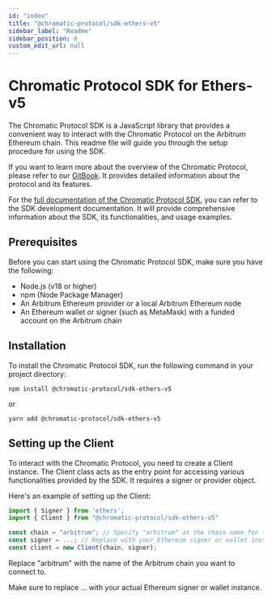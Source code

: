 ```yaml
---
id: "index"
title: "@chromatic-protocol/sdk-ethers-v5"
sidebar_label: "Readme"
sidebar_position: 0
custom_edit_url: null
---
```


# Chromatic Protocol SDK for Ethers-v5
The Chromatic Protocol SDK is a JavaScript library that provides a convenient way to interact with the Chromatic Protocol on the Arbitrum Ethereum chain. This readme file will guide you through the setup procedure for using the SDK.

If you want to learn more about the overview of the Chromatic Protocol, please refer to our [GitBook](https://chromatic-protocol.gitbook.io/docs). It provides detailed information about the protocol and its features.

For the [full documentation of the Chromatic Protocol SDK](https://chromatic.finance/docs/sdk/intro), you can refer to the SDK development documentation. It will provide comprehensive information about the SDK, its functionalities, and usage examples.

## Prerequisites
Before you can start using the Chromatic Protocol SDK, make sure you have the following:

- Node.js (v18 or higher)
- npm (Node Package Manager)
- An Arbitrum Ethereum provider or a local Arbitrum Ethereum node
- An Ethereum wallet or signer (such as MetaMask) with a funded account on the Arbitrum chain

## Installation
To install the Chromatic Protocol SDK, run the following command in your project directory:

```shell
npm install @chromatic-protocol/sdk-ethers-v5
```

or

```shell
yarn add @chromatic-protocol/sdk-ethers-v5
```

## Setting up the Client
To interact with the Chromatic Protocol, you need to create a Client instance. The Client class acts as the entry point for accessing various functionalities provided by the SDK. It requires a signer or provider object.

Here's an example of setting up the Client:

```ts
import { Signer } from 'ethers';
import { Client } from "@chromatic-protocol/sdk-ethers-v5"

const chain = "arbitrum"; // Specify "arbitrum" as the chain name for the Arbitrum chain
const signer = ...; // Replace with your Ethereum signer or wallet instance
const client = new Client(chain, signer);
```

Replace "arbitrum" with the name of the Arbitrum chain you want to connect to.

Make sure to replace ... with your actual Ethereum signer or wallet instance.
